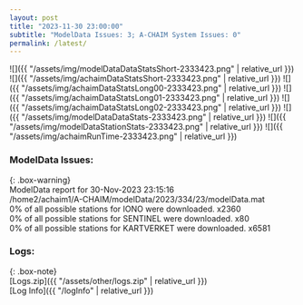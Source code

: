 ```yaml
---
layout: post
title: "2023-11-30 23:00:00"
subtitle: "ModelData Issues: 3; A-CHAIM System Issues: 0"
permalink: /latest/
---
```


![]({{ "/assets/img/modelDataDataStatsShort-2333423.png" | relative_url }})
![]({{ "/assets/img/achaimDataStatsShort-2333423.png" | relative_url }})
![]({{ "/assets/img/achaimDataStatsLong00-2333423.png" | relative_url }})
![]({{ "/assets/img/achaimDataStatsLong01-2333423.png" | relative_url }})
![]({{ "/assets/img/achaimDataStatsLong02-2333423.png" | relative_url }})
![]({{ "/assets/img/modelDataDataStats-2333423.png" | relative_url }})
![]({{ "/assets/img/modelDataStationStats-2333423.png" | relative_url }})
![]({{ "/assets/img/achaimRunTime-2333423.png" | relative_url }})


### ModelData Issues:  
  
{: .box-warning}  
 ModelData report for 30-Nov-2023 23:15:16   
 /home2/achaim1/A-CHAIM/modelData/2023/334/23/modelData.mat   
 0% of all possible stations for IONO were downloaded. x2360   
 0% of all possible stations for SENTINEL were downloaded. x80   
 0% of all possible stations for KARTVERKET were downloaded. x6581   
  


### Logs:  
  
{: .box-note}  
[Logs.zip]({{ "/assets/other/logs.zip" | relative_url }})  
[Log Info]({{ "/logInfo" | relative_url }})  
